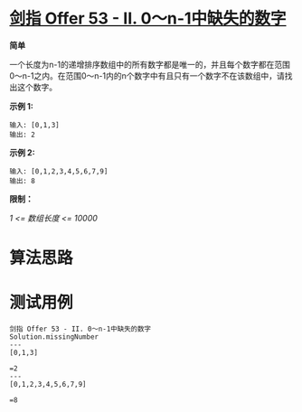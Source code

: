 # [剑指 Offer 53 - II. 0～n-1中缺失的数字][cnTitle]

**简单**

一个长度为n-1的递增排序数组中的所有数字都是唯一的，并且每个数字都在范围0～n-1之内。在范围0～n-1内的n个数字中有且只有一个数字不在该数组中，请找出这个数字。



**示例 1:** 

```
输入: [0,1,3]
输出: 2

```

**示例 2:** 

```
输入: [0,1,2,3,4,5,6,7,9]
输出: 8
```



**限制：** 

 *1 <= 数组长度 <= 10000* 




# 算法思路

# 测试用例
```
剑指 Offer 53 - II. 0～n-1中缺失的数字
Solution.missingNumber
---
[0,1,3]

=2
---
[0,1,2,3,4,5,6,7,9]

=8
```

[cnTitle]: https://leetcode-cn.com/problems/que-shi-de-shu-zi-lcof/
